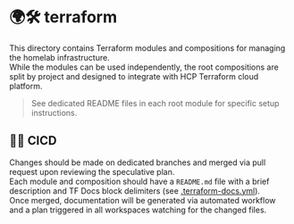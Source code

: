 # 🌍🛠️ terraform

This directory contains Terraform modules and compositions for managing the homelab infrastructure.  
While the modules can be used independently, the root compositions are split by project and designed to integrate with HCP Terraform cloud platform.

> See dedicated README files in each root module for specific setup instructions.

## 🔄🤖 CICD

Changes should be made on dedicated branches and merged via pull request upon reviewing the speculative plan.  
Each module and composition should have a `README.md` file with a brief description and TF Docs block delimiters (see [.terraform-docs.yml](./.terraform-docs.yml)).  
Once merged, documentation will be generated via automated workflow and a plan triggered in all workspaces watching for the changed files.  
